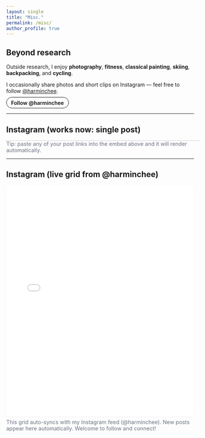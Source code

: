 ```yaml
---
layout: single
title: "Misc."
permalink: /misc/
author_profile: true
---
```


<style>
/* 链接：无下划线、蓝色（暗色自动变浅蓝） */
.page__content a { text-decoration: none !important; }
.page__content a { color: #2563eb !important; }
.page__content a:hover { color: #1d4ed8 !important; }
@media (prefers-color-scheme: dark){
  .page__content a { color: #93c5fd !important; }
  .page__content a:hover { color: #bfdbfe !important; }
}

/* Section 间距与排版 */
.misc-intro p { margin-bottom: .5rem; }

/* Follow 按钮 */
.follow-row { margin-top: .5rem; }
.follow-btn {
  display:inline-block; padding:.35rem .75rem; border-radius:9999px;
  border:1px solid #111; color:#111; background:transparent; text-decoration:none; font-weight:600;
}
.follow-btn:hover { background:#111; color:#fff; }
@media (prefers-color-scheme: dark){
  .follow-btn { border-color:#e5e7eb; color:#e5e7eb; }
  .follow-btn:hover { background:#e5e7eb; color:#111; }
}

/* Grid 外框（用于第三方 iframe） */
.ig-grid { margin-top: .75rem; border-radius: .5rem; overflow: hidden; box-shadow: 0 1px 3px rgba(0,0,0,.06); }
@media (prefers-color-scheme: dark){ .ig-grid { box-shadow: 0 1px 3px rgba(255,255,255,.12); } }
.ig-note { font-size: .9rem; color: #6b7280; margin-top: .4rem; }
@media (prefers-color-scheme: dark){ .ig-note { color: #cbd5e1; } }

/* 单帖嵌入容器（官方脚本会自适应） */
.ig-post { margin-top: .75rem; max-width: 540px; margin-left:auto; margin-right:auto; }
</style>

## Beyond research

<div class="misc-intro">
<p>Outside research, I enjoy <strong>photography</strong>, <strong>fitness</strong>, <strong>classical painting</strong>, <strong>skiing</strong>, <strong>backpacking</strong>, and <strong>cycling</strong>.</p>
<p>I occasionally share photos and short clips on Instagram — feel free to follow <a href="https://www.instagram.com/harminchee/" target="_blank" rel="noopener">@harminchee</a>.</p>
<div class="follow-row">
  <a class="follow-btn" href="https://www.instagram.com/harminchee/" target="_blank" rel="noopener">Follow @harminchee</a>
</div>
</div>

---

## Instagram (works now: single post)

<div class="ig-post">
  <!-- 将下面的 permalink 换成你任意一条帖子链接（形式： https://www.instagram.com/p/POST_ID/ 或 /reel/REEL_ID/ ） -->
  <blockquote class="instagram-media"
              data-instgrm-permalink="https://www.instagram.com/p/DHLoA_spOzS/?img_index=1"
              data-instgrm-version="14"
              style="background:#fff; border:0; border-radius:12px; box-shadow:0 0 0 1px rgba(0,0,0,.1),0 1px 10px rgba(0,0,0,.1);
                     margin:0 auto; max-width:540px; width:100%;"></blockquote>
</div>
<script async src="https://www.instagram.com/embed.js"></script>

<div class="ig-note">Tip: paste any of your post links into the embed above and it will render automatically.</div>

---

## Instagram (live grid from @harminchee)

<div class="ig-grid">
  <!-- ✅ LightWidget WIDGET -->
  <script src="https://cdn.lightwidget.com/widgets/lightwidget.js"></script>
  <iframe src="//lightwidget.com/widgets/88255f5547bc50458331f760b21a6fc7.html"
          scrolling="no"
          allowtransparency="true"
          class="lightwidget-widget"
          style="width:100%;border:0;overflow:hidden; height:620px;"
          title="Instagram feed of @harminchee"></iframe>
</div>

<div class="ig-note">
This grid auto-syncs with my Instagram feed (@harminchee). New posts appear here automatically. Welcome to follow and connect!
</div>
